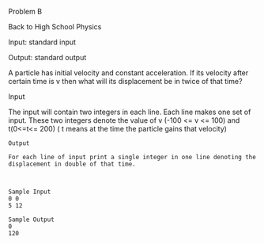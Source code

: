 Problem B

Back to High School Physics

Input: standard input

Output: standard output



A particle has initial velocity and constant acceleration. If its velocity after certain time is v then what will its displacement be in twice of that time?



Input

The input will contain two integers in each line. Each line makes one set of input. These two integers denote the value of v (-100 <= v <= 100) and t(0<=t<= 200) ( t means at the time the particle gains that velocity) 



    Output

    For each line of input print a single integer in one line denoting the displacement in double of that time.



    Sample Input
    0 0
    5 12

    Sample Output
    0
    120
